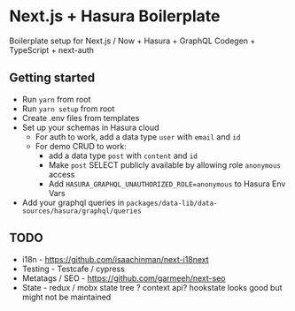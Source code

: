 # Next.js + Hasura Boilerplate

Boilerplate setup for Next.js / Now + Hasura + GraphQL Codegen + TypeScript + next-auth

## Getting started

- Run `yarn` from root
- Run `yarn setup` from root
- Create .env files from templates
- Set up your schemas in Hasura cloud
  - For auth to work, add a data type `user` with `email` and `id`
  - For demo CRUD to work:
    - add a data type `post` with `content` and `id`
    - Make `post` SELECT publicly available by allowing role `anonymous` access
    - Add `HASURA_GRAPHQL_UNAUTHORIZED_ROLE=anonymous` to Hasura Env Vars
- Add your graphql queries in `packages/data-lib/data-sources/hasura/graphql/queries`

## TODO

- i18n - https://github.com/isaachinman/next-i18next
- Testing - Testcafe / cypress
- Metatags / SEO - https://github.com/garmeeh/next-seo
- State - redux / mobx state tree ? context api? hookstate looks good but might not be maintained
